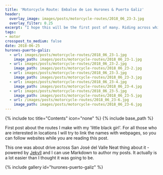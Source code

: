 ```yaml
---
title: 'Motorcycle Route: Embalse de Los Hurones & Puerto Galiz'
header:
  overlay_image: images/posts/motorcycle-routes/2018_06_23-3.jpg
  overlay_filter: 0.25
excerpt: "I hope this will be the first post of many. Riding across white villages in Cádiz is, I think, one of the best sensation ever. I've created this part of my blog in order to try expressing those emotions"
tags:
- motor
crosspost_to_medium: false
date: 2018-06-25
hurones-puerto-galiz:
  - url: images/posts/motorcycle-routes/2018_06_23-1.jpg
    image_path: images/posts/motorcycle-routes/2018_06_23-1.jpg
  - url: images/posts/motorcycle-routes/2018_06_23-2.jpg
    image_path: images/posts/motorcycle-routes/2018_06_23-2.jpg
  - url: images/posts/motorcycle-routes/2018_06_23-3.jpg
    image_path: images/posts/motorcycle-routes/2018_06_23-3.jpg
  - url: images/posts/motorcycle-routes/2018_06_23-4.jpg
    image_path: images/posts/motorcycle-routes/2018_06_23-4.jpg
  - url: images/posts/motorcycle-routes/2018_06_23-5.jpg
    image_path: images/posts/motorcycle-routes/2018_06_23-5.jpg
  - url: /images/posts/motorcycle-routes/2018_06_23-6.jpg
    image_path: images/posts/motorcycle-routes/2018_06_23-6.jpg
---
```


{% include toc title="Contents" icon="none" %}
{% include base_path %}

First post about the routes I make with my 'little black girl'.
For all those who are interested in locations I will try to link the names with webpages, so you can follow websites while you are reading this post.

This one was about drive across San José del Valle  Neat thing about it - powered by [Jekyll](http://jekyllrb.com) and I can use Markdown to author my posts. It actually is a lot easier than I thought it was going to be.

{% include gallery id="hurones-puerto-galiz" %}
